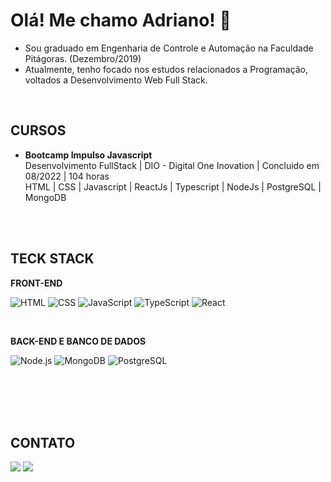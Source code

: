 # Olá! Me chamo Adriano! 👋


- Sou graduado em Engenharia de Controle e Automação na Faculdade Pitágoras. (Dezembro/2019) 
- Atualmente, tenho focado nos estudos relacionados a Programação, voltados a Desenvolvimento Web Full Stack.

<br>

## **CURSOS**  

- **Bootcamp Impulso Javascript** <br>
Desenvolvimento FullStack | DIO - Digital One Inovation | Concluido em 08/2022 | 104 horas <br>
HTML | CSS | Javascript | ReactJs | Typescript | NodeJs | PostgreSQL | MongoDB

<br><br>

## **TECK STACK**  

**FRONT-END**

![HTML](https://img.shields.io/badge/-HTML-333333?style=flat&logo=HTML5)
![CSS](https://img.shields.io/badge/-CSS-333333?style=flat&logo=CSS3&logoColor=1572B6)
![JavaScript](https://img.shields.io/badge/-JavaScript-333333?style=flat&logo=javascript)
![TypeScript](https://img.shields.io/badge/-TypeScript-333333?style=flat&logo=typescript&logoColor=2D79C7)
![React](https://img.shields.io/badge/-React-333333?style=flat&logo=react)
<!-- 
![React](https://img.shields.io/badge/-React%20Native-333333?style=flat&logo=react) 
![Vue](https://img.shields.io/badge/-Vue-333333?style=flat&logo=vue.js)
![Gatsby](https://img.shields.io/badge/-Gatsby-333333?style=flat&logo=gatsby)
![GraphQL](https://img.shields.io/badge/-GraphQL-333333?style=flat&logo=graphql&logoColor=E535AB)
![Jest](https://img.shields.io/badge/-Jest-333333?style=flat&logo=jest&logoColor=E535AB) 
-->

<br>

**BACK-END E BANCO DE DADOS**

![Node.js](https://img.shields.io/badge/-Node.js-333333?style=flat&logo=node.js)
![MongoDB](https://img.shields.io/badge/-MongoDB-333333?style=flat&logo=mongodb)
![PostgreSQL](https://img.shields.io/badge/-PostgreSQL-333333?style=flat&logo=postgresql)
<!-- 
![GraphQL](https://img.shields.io/badge/-GraphQL-333333?style=flat&logo=graphql&logoColor=E535AB)
![Jest](https://img.shields.io/badge/-Jest-333333?style=flat&logo=jest&logoColor=E535AB)
![NestJS](https://img.shields.io/badge/-NestJS-333333?style=flat&logo=nestjs&logoColor=E535AB)
-->

<br><br><br><br>

## **CONTATO**
<div>
  <a href="https://www.linkedin.com/in/adriano-junior-vidal/" target="_blank"><img src="https://img.shields.io/badge/-LinkedIn-%230077B5?style=for-the-badge&logo=linkedin&logoColor=white" target="_blank"></a>  
  <a href="https://www.instagram.com/adrianojrv/"><img src="https://img.shields.io/badge/-Instagram-%23E4405F?style=for-the-badge&logo=instagram&logoColor=white" target="_blank"></a>
</a>
</div>
